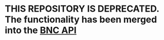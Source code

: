 # THIS REPOSITORY IS DEPRECATED. The functionality has been merged into the [BNC API](https://github.com/brandnewcongress/api)
